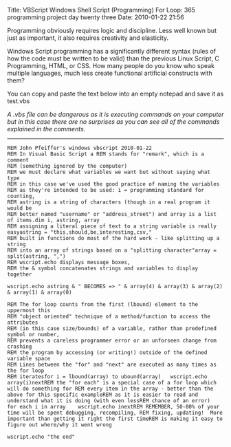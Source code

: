 Title: VBScript Windows Shell Script (Programming) For Loop: 365 programming project day twenty three 
Date: 2010-01-22 21:56

Programming obviously requires logic and discipline. 
Less well known but just as important, it also requires creativity and elasticity.

Windows Script programming has a significantly different syntax (rules of how the code must be written to be valid) than the previous Linux Script, C Programming, HTML, or CSS. How many people do you know who
speak multiple languages, much less create functional artificial
constructs with them?

<!--break-->

You can copy and paste the text below into an empty notepad and save it as test.vbs

*A .vbs file can be dangerous as it is executing commands on your
computer but in this case there are no surprises as you can see all of
the commands explained in the comments.*

- - -

    REM John Pfeiffer's windows vbscript 2010-01-22
    REM In Visual Basic Script a REM stands for "remark", which is a comment 
    REM (something ignored by the computer)
    REM we must declare what variables we want but without saying what type
    REM in this case we've used the good practice of naming the variables
    REM as they're intended to be used: i = programming standard for counting,
    REM astring is a string of characters (though in a real program it would be 
    REM better named "username" or "address_street") and array is a list of items.dim i, astring, array
    REM assigning a literal piece of text to a string variable is really easyastring = "this,should,be,interesting,csv,"
    REM built in functions do most of the hard work - like splitting up a string
    REM into an array of strings based on a "splitting character"array = split(astring, ",")
    REM wscript.echo displays message boxes, 
    REM the & symbol concatenates strings and variables to display together
    
    wscript.echo astring & " BECOMES => " & array(4) & array(3) & array(2) & array(1) & array(0)

    REM The for loop counts from the first (lbound) element to the uppermost this 
    REM "object oriented" technique of a method/function to access the attributes 
    REM (in this case size/bounds) of a variable, rather than predefined symbol or number,
    REM prevents a careless programmer error or an unforseen change from crashing
    REM the program by accessing (or writing!) outside of the defined variable space
    REM Lines between the "for" and "next" are executed as many times as the for loop
    REM iteratesfor i = lbound(array) to ubound(array)   wscript.echo array(i)nextREM the "for each" is a special case of a for loop which will do something for REM every item in the array - better than the above for this specific exampleREM as it is easier to read and understand what it is doing (with even lessREM chance of an error)  for each i in array    wscript.echo inextREM REMEMBER, 50-80% of your time will be spent debugging, recompiling, REM fixing, updating!  More important than getting it right the first timeREM is making it easy to figure out where/why it went wrong

    wscript.echo "the end"




